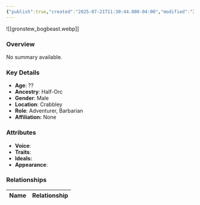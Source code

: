 ```yaml
---
{"publish":true,"created":"2025-07-21T11:30:44.000-04:00","modified":"2025-07-25T11:36:49.000-04:00","published":"2025-07-25T11:36:49.000-04:00","cssclasses":"","Age":"??","Ancestry":"Half-Orc","Gender":"Male","Location":["Crabbley"],"Role":["Adventurer, Barbarian"],"Affiliation":["None"],"Appearances":[]}
---
```



![[gronstew_bogbeast.webp]]

### Overview
No summary available.

### Key Details
- **Age**: ??
- **Ancestry**: Half-Orc
- **Gender**: Male
- **Location**: Crabbley
- **Role**: Adventurer, Barbarian
- **Affiliation:** None

### Attributes
- **Voice**: 
- **Traits**: 
- **Ideals:** 
- **Appearance**:

### Relationships

| Name  | Relationship |
| ----- | ------------ |
